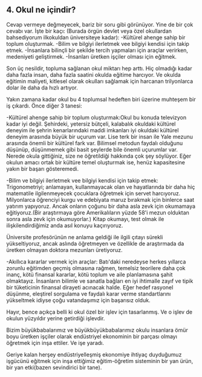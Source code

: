 4\. Okul ne içindir?
------

Cevap vermeye değmeyecek, bariz bir soru gibi görünüyor. Yine de bir çok cevabı var. İşte bir kaçı: (Burada örgün devlet veya özel okullardan bahsediyorum ilkokuldan üniversiteye kadar):
-Kültürel ahenge sahip bir toplum oluşturmak.
-Bilim ve bilgiyi ilerletmek vee bilgiyi kendisi için takip etmek.
-İnsanlara bilinçli bir şekilde tercih yapmaları için araçlar verirken, medeniyeti geliştirmek.
-İnsanları üretken işçiler olması için eğitmek.

Son üç nesildir, topluma sağlanan okul miktarı hep arttı. Hiç olmadığı kadar daha fazla insan, daha fazla saatini okulda eğitime harcıyor. Ve okulda eğitimin maliyeti, kitlesel olarak okulları sağlamak için harcanan trilyonlarca dolar ile daha da hızlı artıyor.

Yakın zamana kadar okul bu 4 toplumsal hedeften biri üzerine muhteşem bir iş çıkardı. Önce diğer 3 tanesi:

-Kültürel ahenge sahip bir toplum oluşturmak:Okul bu konuda televizyon kadar iyi değil. Şehirdeki, yetersiz bütçeli, kalabalık okuldaki kültürel deneyim ile şehrin kenarlarındaki maddi imkanları iyi okuldaki kültürel deneyim arasında büyük bir uçurum var. Lise terk bir insan ile Yale mezunu arasında önemli bir kültürel fark var. Bilimsel metodun faydalı olduğunu düşünüp, düşünmemek gibi basit şeylerde bile önemli uçurumlar var. Nerede okula gittiğiniz, size ne öğretildiği hakkında çok şey söylüyor. Eğer okulun amacı ortak bir kültüre temel oluşturmak ise, henüz kapasitesine yakın bir başarı gösteremedi.

-Bilim ve bilgiyi ilerletmek vee bilgiyi kendisi için takip etmek: Trigonometriyi; anlamayan, kullanmayacak olan ve hayatlarında bir daha hiç matematile ilgilenmeyecek çocuklara öğretmek için servet harcıyoruz. Milyonlarca öğrenciyi kurgu ve edebiyata maruz bırakmak için binlerce saat yatırım yapıyoruz. Ancak onların çoğunu bir daha asla zevk için okumamaya eğitiyoruz.(Bir araştırmaya göre Amerikalıların yüzde 58'i mezun olduktan sonra asla zevk için okumuyorlar.) Kitap okumayı, test olmak ile ilişkilendirdiğimiz anda asıl konuyu kaçırıyoruz.

Üniversite profesörünün ne anlama geldiği ile ilgili çıtayı sürekli yükseltiyoruz, ancak aslında öğretmeyen ve özellikle de araştırmada da üretken olmayan doktora mezunları üretiyoruz.

-Akıllıca kararlar vermek için araçlar: Batı'daki neredeyse herkes yıllarca zorunlu eğitimden geçmiş olmasına rağmen, temelsiz teorilere daha çok inanç, kötü finansal kararlar, kötü toplum ve aile planlamasına şahit olmaktayız. İnsanların bilimle ve sanatla bağları en iyi ihtimalle zayıf ve tipik bir tüketicinin finansal dirayeti acınacak halde. Eğer hedef rasyonel düşünme, eleştirel sorgulama ve faydalı karar verme standartlarını yükseltmek idiyse çoğu vatandaşımız için başarısız olduk.

Hayır, bence açıkça belli ki okul özel bir işlev için tasarlanmış. Ve o işlev de okulun yüzyıldır yerine getirdiği işlevdir.

Bizim büyükbabalarımız ve büyükbüyükbabalarımız okulu insanlara ömür boyu üretken işçiler olarak endüstriyel ekonominin bir parçası olmayı öğretmek için inşa ettiler. Ve işe yaradı.

Geriye kalan herşey endüstriyelleşmiş ekonomiye ihtiyaç duyduğumuz işgücünü eğitmek için inşa ettiğimiz eğitim-öğretim sisteminin bir yan ürün, bir yan etki(bazen sevindirici bir tane). 